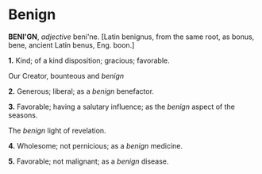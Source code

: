 # Benign

**BENI'GN**, _adjective_ beni'ne. \[Latin benignus, from the same root, as bonus, bene, ancient Latin benus, Eng. boon.\]

**1.** Kind; of a kind disposition; gracious; favorable.

Our Creator, bounteous and _benign_

**2.** Generous; liberal; as a _benign_ benefactor.

**3.** Favorable; having a salutary influence; as the _benign_ aspect of the seasons.

The _benign_ light of revelation.

**4.** Wholesome; not pernicious; as a _benign_ medicine.

**5.** Favorable; not malignant; as a _benign_ disease.